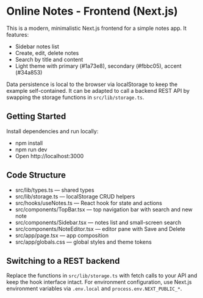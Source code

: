 # Online Notes - Frontend (Next.js)

This is a modern, minimalistic Next.js frontend for a simple notes app. It features:
- Sidebar notes list
- Create, edit, delete notes
- Search by title and content
- Light theme with primary (#1a73e8), secondary (#fbbc05), accent (#34a853)

Data persistence is local to the browser via localStorage to keep the example self-contained. It can be adapted to call a backend REST API by swapping the storage functions in `src/lib/storage.ts`.

## Getting Started

Install dependencies and run locally:

- npm install
- npm run dev
- Open http://localhost:3000

## Code Structure

- src/lib/types.ts — shared types
- src/lib/storage.ts — localStorage CRUD helpers
- src/hooks/useNotes.ts — React hook for state and actions
- src/components/TopBar.tsx — top navigation bar with search and new note
- src/components/Sidebar.tsx — notes list and small-screen search
- src/components/NoteEditor.tsx — editor pane with Save and Delete
- src/app/page.tsx — app composition
- src/app/globals.css — global styles and theme tokens

## Switching to a REST backend

Replace the functions in `src/lib/storage.ts` with fetch calls to your API and keep the hook interface intact. For environment configuration, use Next.js environment variables via `.env.local` and `process.env.NEXT_PUBLIC_*`.
